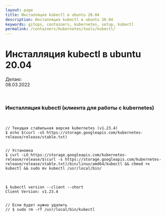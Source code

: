 ```yaml
---
layout: page
title: Инсталляция kubectl в ubuntu 20.04
description: Инсталляция kubectl в ubuntu 20.04
keywords: gitops, containers, kubernetes, setup, kubectl
permalink: /containers/kubernetes/tools/kubectl/
---
```


# Инсталляция kubectl в ubuntu 20.04

Делаю:  
08.03.2022

<br/>

### Инсталляция kubectl (клиента для работы с kubernetes)

<br/>

```shell
// Текущая стабильная версия kubernetes (v1.23.4)
$ echo $(curl -sS https://storage.googleapis.com/kubernetes-release/release/stable.txt)


// Установка
$ curl -LO https://storage.googleapis.com/kubernetes-release/release/$(curl -s https://storage.googleapis.com/kubernetes-release/release/stable.txt)/bin/linux/amd64/kubectl && chmod +x kubectl && sudo mv kubectl /usr/local/bin/
```

<br/>

```
$ kubectl version --client --short
Client Version: v1.23.4


// Если будет нужно удалить
// $ sudo rm -rf /usr/local/bin/kubectl
```
